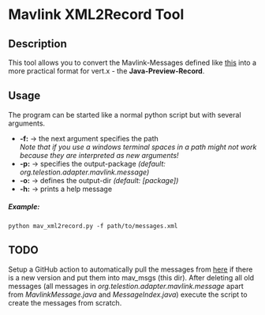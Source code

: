 # Mavlink XML2Record Tool

## Description
This tool allows you to convert the Mavlink-Messages defined like
[this](https://github.com/mavlink/mavlink/tree/master/message_definitions/v1.0)
into a more practical format for vert.x - the **Java-Preview-Record**.

## Usage
The program can be started like a normal python script but with several
arguments.
- **-f:** &rightarrow; the next argument specifies the path<br>
_Note that if you use a windows terminal spaces in a path might not work_
_because they are interpreted as new arguments!_
- **-p:** &rightarrow; specifies the output-package _(default: org.telestion.adapter.mavlink.message)_
- **-o:** &rightarrow; defines the output-dir _(default: [package])_
- **-h:** &rightarrow; prints a help message

##### Example:
```shell
python mav_xml2record.py -f path/to/messages.xml
```

## TODO
Setup a GitHub action to automatically pull the messages from
[here](https://github.com/mavlink/mavlink/tree/master/message_definitions/v1.0)
if there is a new version and put them into mav_msgs (this dir).
After deleting all old messages (all messages in
_org.telestion.adapter.mavlink.message_ apart from _MavlinkMessage.java_ and _MessageIndex.java_) execute the script 
to create the messages from scratch.
